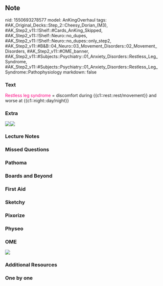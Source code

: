 ## Note
nid: 1550693278577
model: AnKingOverhaul
tags: #AK_Original_Decks::Step_2::Cheesy_Dorian_(M3), #AK_Step2_v11::!Shelf::#Cards_AnKing_Skipped, #AK_Step2_v11::!Shelf::Neuro::no_dupes, #AK_Step2_v11::!Shelf::Neuro::no_dupes::only_step2, #AK_Step2_v11::#B&B::04_Neuro::03_Movement_Disorders::02_Movement_Disorders, #AK_Step2_v11::#OME_banner, #AK_Step2_v11::#Subjects::Psychiatry::01_Anxiety_Disorders::Restless_Leg_Syndrome, #AK_Step2_v11::#Subjects::Psychiatry::01_Anxiety_Disorders::Restless_Leg_Syndrome::Pathophysiology
markdown: false

### Text
<font color="#FC0280">Restless leg syndrome</font> = discomfort
during {{c1::rest::rest/movement}} and worse at
{{c1::night::day/night}}

### Extra
<b><i><img src="paste-10801842749910.jpg"><img src=
"paste-623869769547779%20(1).jpg"></i></b>

### Lecture Notes


### Missed Questions


### Pathoma


### Boards and Beyond


### First Aid


### Sketchy


### Pixorize


### Physeo


### OME
<div class="ome-widget">
  <a href="https://onlinemeded.org?ref=anki"><img src=
  "_OME_AnkiFlashcards_General_4.png"></a>
</div>

### Additional Resources


### One by one

